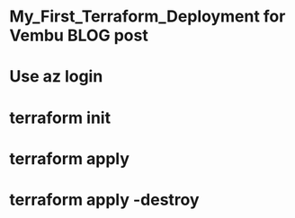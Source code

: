 # My_First_Terraform_Deployment for Vembu BLOG post
# Use az login
# terraform init
# terraform apply
# terraform apply -destroy
